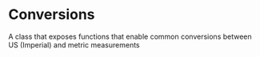 Conversions
===========

A class that exposes functions that enable common conversions between US (Imperial) and metric measurements
